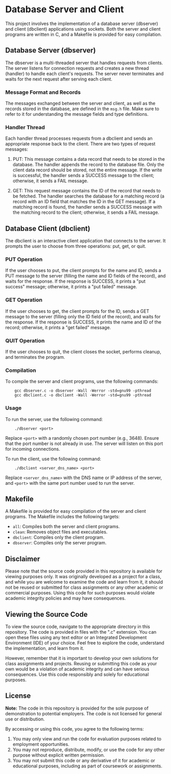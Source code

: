 # Database Server and Client

This project involves the implementation of a database server (dbserver) and client (dbclient) applications using sockets. Both the server and client programs are written in C, and a Makefile is provided for easy compilation.

## Database Server (dbserver)

The dbserver is a multi-threaded server that handles requests from clients. The server listens for connection requests and creates a new thread (handler) to handle each client's requests. The server never terminates and waits for the next request after serving each client.

### Message Format and Records

The messages exchanged between the server and client, as well as the records stored in the database, are defined in the `msg.h` file. Make sure to refer to it for understanding the message fields and type definitions.

### Handler Thread

Each handler thread processes requests from a dbclient and sends an appropriate response back to the client. There are two types of request messages:

1. PUT: This message contains a data record that needs to be stored in the database. The handler appends the record to the database file. Only the client data record should be stored, not the entire message. If the write is successful, the handler sends a SUCCESS message to the client; otherwise, it sends a FAIL message.

2. GET: This request message contains the ID of the record that needs to be fetched. The handler searches the database for a matching record (a record with an ID field that matches the ID in the GET message). If a matching record is found, the handler sends a SUCCESS message with the matching record to the client; otherwise, it sends a FAIL message.

## Database Client (dbclient)

The dbclient is an interactive client application that connects to the server. It prompts the user to choose from three operations: put, get, or quit.

### PUT Operation

If the user chooses to put, the client prompts for the name and ID, sends a PUT message to the server (filling the name and ID fields of the record), and waits for the response. If the response is SUCCESS, it prints a "put success" message; otherwise, it prints a "put failed" message.

### GET Operation

If the user chooses to get, the client prompts for the ID, sends a GET message to the server (filling only the ID field of the record), and waits for the response. If the response is SUCCESS, it prints the name and ID of the record; otherwise, it prints a "get failed" message.

### QUIT Operation

If the user chooses to quit, the client closes the socket, performs cleanup, and terminates the program.

### Compilation

To compile the server and client programs, use the following commands:

        gcc dbserver.c -o dbserver -Wall -Werror -std=gnu99 -pthread
        gcc dbclient.c -o dbclient -Wall -Werror -std=gnu99 -pthread
        
### Usage

To run the server, use the following command:

        ./dbserver <port>
        

Replace `<port>` with a randomly chosen port number (e.g., 3648). Ensure that the port number is not already in use. The server will listen on this port for incoming connections.

To run the client, use the following command:

        ./dbclient <server_dns_name> <port>
        
Replace `<server_dns_name>` with the DNS name or IP address of the server, and `<port>` with the same port number used to run the server.

## Makefile

A Makefile is provided for easy compilation of the server and client programs. The Makefile includes the following targets:

- `all`: Compiles both the server and client programs.
- `clean`: Removes object files and executables.
- `dbclient`: Compiles only the client program.
- `dbserver`: Compiles only the server program.

## Disclaimer

Please note that the source code provided in this repository is available for viewing purposes only. It was originally developed as a project for a class, and while you are welcome to examine the code and learn from it, it should not be reused or submitted for class assignments or any other academic or commercial purposes. Using this code for such purposes would violate academic integrity policies and may have consequences.

## Viewing the Source Code

To view the source code, navigate to the appropriate directory in this repository. The code is provided in files with the ".c" extension. You can open these files using any text editor or an Integrated Development Environment (IDE) of your choice. Feel free to explore the code, understand the implementation, and learn from it.

However, remember that it is important to develop your own solutions for class assignments and projects. Reusing or submitting this code as your own would be a violation of academic integrity and can have serious consequences. Use this code responsibly and solely for educational purposes.

## License

**Note:** The code in this repository is provided for the sole purpose of demonstration to potential employers. The code is not licensed for general use or distribution.

By accessing or using this code, you agree to the following terms:

1. You may only view and run the code for evaluation purposes related to employment opportunities.
2. You may not reproduce, distribute, modify, or use the code for any other purpose without explicit written permission.
3. You may not submit this code or any derivative of it for academic or educational purposes, including as part of coursework or assignments.



